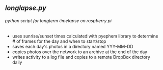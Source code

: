 ## *longlapse.py*

###### python script for longterm timelapse on raspberry pi

- uses sunrise/sunset times calculated with pyephem library to determine # of frames for the day and when to start/stop
- saves each day's photos in a directory named YYY-MM-DD
- copies photos over the network to an archive at the end of the day
- writes activity to a log file and copies to a remote DropBox directory daily
